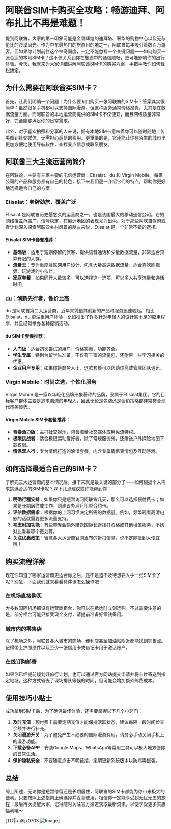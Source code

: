# 阿联酋SIM卡购买全攻略：畅游迪拜、阿布扎比不再是难题！

提到阿联酋，大家的第一印象可能是金碧辉煌的迪拜塔、奢华的购物中心以及无与伦比的沙漠风光。作为中东最热门的旅游目的地之一，阿联酋每年吸引着数百万游客。但如果你计划前往这个神奇国度，一定不能忽视一个关键问题——如何购买一张合适的本地SIM卡？这不仅关系到你在旅途中的通信顺畅，更可能影响你的出行体验。今天，我就来为大家详细讲解阿联酋SIM卡的购买方案，手把手教你如何轻松搞定。

## 为什么需要在阿联酋买SIM卡？

首先，让我们明确一个问题：为什么要专门购买一张阿联酋的SIM卡？答案其实很简单：虽然很多手机都可以支持国际漫游，但这种服务通常价格昂贵，尤其是在数据流量方面。而阿联酋的本地运营商提供的SIM卡不仅便宜，而且网络质量非常好，完全能够满足你的日常需求。

此外，对于喜欢拍照和分享的人来说，拥有本地SIM卡意味着你可以随时随地上传美图到社交媒体，无需担心高昂的费用。更重要的是，它还能让你在陌生的城市里更加方便地使用导航软件，查找景点信息或联系朋友。

## 阿联酋三大主流运营商简介

在阿联酋，主要有三家主要的电信运营商：Etisalat、du 和 Virgin Mobile。每家公司的产品和服务都有自己的特色，接下来我们逐一介绍它们的特点，帮助你更好地选择适合自己的方案。

### Etisalat：老牌劲旅，覆盖广泛

Etisalat 是阿联酋历史最悠久的运营商之一，也是该国最大的移动通信公司。它的网络覆盖范围广，信号稳定，在偏远地区的表现尤为出色。对于那些喜欢自驾游或者计划深入探索阿联酋乡村风景的朋友来说，Etisalat 是一个非常不错的选择。

#### Etisalat SIM卡套餐推荐：
- **基础版**：适用于短期停留的旅客，提供语音通话和少量数据流量，非常适合预算有限的人群。
- **流量王**：专为重度互联网用户设计，包含大量高速数据流量，适合喜欢刷视频、玩游戏的小伙伴。
- **家庭套餐**：如果同行人数较多，可以选择这一选项，可以多人共享流量和通话时间。

### du：创新先行者，性价比高

du 是阿联酋第二大运营商，近年来凭借其创新的产品和服务迅速崛起。相比Etisalat，du 更注重用户体验，比如推出了许多针对年轻人的设计感十足的应用程序，并且经常举办各种促销活动。

#### du SIM卡套餐推荐：
- **入门级**：适合初次尝试的用户，价格实惠，功能齐全。
- **学生专属**：特别为留学生准备，不仅有丰富的流量包，还附带一些学习相关的优惠。
- **企业用户专用**：如果你是商务人士，这款套餐可以帮助你高效管理团队通讯。

### Virgin Mobile：时尚之选，个性化服务

Virgin Mobile 是一家以年轻化品牌形象著称的品牌，隶属于Etisalat集团。它的目标客户群体主要是追求潮流的年轻人，因此无论是包装还是营销策略都非常符合现代审美趋势。

#### Virgin Mobile SIM卡套餐推荐：
- **青春活力版**：主打社交娱乐，包含海量社交媒体应用免流特权。
- **极限挑战者**：适合极限运动爱好者，除了常规服务外，还赠送户外探险地图下载权限。
- **情侣双人行**：专为情侣打造的浪漫套餐，内含专属情侣表情包及互动游戏。

## 如何选择最适合自己的SIM卡？

了解完三大运营商的基本情况后，接下来就是最关键的部分了——如何根据个人需求挑选合适的SIM卡呢？以下几点建议或许能帮到你：

1. **明确行程安排**：如果你只是短暂访问阿联酋几天，那么可以选择预付费卡；如果是长期居住或工作，则建议办理月租型合约卡。
2. **评估数据需求**：根据你的上网习惯决定所需的数据量。例如，频繁观看高清电影的话就需要更多流量支持。
3. **考虑附加功能**：有些套餐会额外赠送国际长途拨打资格或其他增值服务，不妨对比看看哪个更划算。
4. **关注优惠政策**：留意各大运营商官网发布的折扣信息，说不定能捡到大便宜哦！

## 购买流程详解

现在你知道了哪家运营商更适合你之后，是不是迫不及待想要入手一张SIM卡了呢？别急，下面我们就来看看具体该怎么操作吧！

### 在机场直接购买
大多数国际机场都设有运营商柜台，你可以在抵达时立刻选购。不过需要注意的是，部分柜台可能只接受现金支付，请提前准备好零钱备用。

### 城市内的零售店
除了机场之外，阿联酋各大城市的商场、便利店甚至加油站附近都能找到销售点。记得带上护照原件以及至少一张信用卡或借记卡用于激活账户。

### 在线订购邮寄
如果你已经提前规划好旅行计划，也可以通过官方网站提交申请并将卡片寄送到指定地址。这种方式省去了现场排队等候的时间，但可能会增加额外邮费成本。

## 使用技巧小贴士

成功拿到SIM卡后，为了确保最佳体验，还需要掌握以下几个小窍门：

1. **及时充值**：预付费卡需要定期充值才能保持活跃状态，建议每隔一段时间检查余额并进行补充。
2. **关闭漫游开关**：为了避免产生不必要的国际漫游费用，请务必手动关闭手机上的漫游功能。
3. **下载必备APP**：安装Google Maps、WhatsApp等常用工具可以极大地方便你的日常生活。
4. **保护隐私安全**：不要随意点击不明链接，定期更新系统版本以防病毒侵袭。

## 总结

综上所述，无论你是短暂停留还是长期居住，阿联酋的SIM卡都能为你带来极大的便利。只要按照上述指南正确选择并妥善使用，相信你一定能享受到无忧无虑的旅程！最后再次提醒大家，记得随时关注官方渠道获取最新资讯，以便享受更多实惠福利哦～

[TG💪+ @jx0703 ![Image](https://github.com/user-attachments/assets/dbca1d08-cadb-493c-b0ec-ad6f7a83f270)]